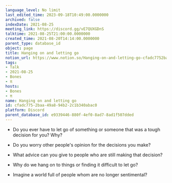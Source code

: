 ```yaml
---
language_level: No limit
last_edited_time: 2023-09-18T10:49:00.0000000
archived: false
indexDate: 2021-08-25
meeting_link: https://discord.gg/vE7QUXGDnS
talktime: 2021-08-25T21:00:00.0000000
created_time: 2021-08-20T14:14:00.0000000
parent_type: database_id
object: page
title: Hanging on and letting go
notion_url: https://www.notion.so/Hanging-on-and-letting-go-cfadc7752baa49a894b22c1b340abac0
tags:
- Talk
- 2021-08-25
- Bones
- π
hosts:
- Bones
- π
name: Hanging on and letting go
id: cfadc775-2baa-49a8-94b2-2c1b340abac0
platform: Discord
parent_database_id: e9339446-880f-4ef0-8ad7-8ad1f507dded
---
```


   - Do you ever have to let go of something or someone that was a tough decision for you? Why?



   - Do you worry other people's opinion for the decisions you make?
   - What advice can you give to people who are still making that decision?
   - Why do we hang on to things or finding it difficult to let go?
   - Imagine a world full of people whom are no longer sentimental?









